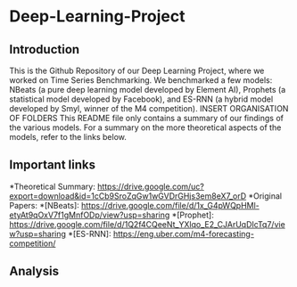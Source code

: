 # Deep-Learning-Project


## Introduction
This is the Github Repository of our Deep Learning Project, where we worked on Time Series Benchmarking. We benchmarked a few models: NBeats (a pure deep learning model
developed by Element AI), Prophets (a statistical model developed by Facebook), and ES-RNN (a hybrid model developed by Smyl, winner of the M4 competition). 
INSERT ORGANISATION OF FOLDERS
This README file only contains a summary of our findings of the various models. For a summary on the more theoretical aspects of the models, refer to the links below.

## Important links 

*Theoretical Summary: https://drive.google.com/uc?export=download&id=1cCb9SroZqGw1wGVDrGHjs3em8eX7_orD
*Original Papers: 
  *[NBeats]: https://drive.google.com/file/d/1x_G4pWQpHMl-etyAt9qOxV7f1gMnfODp/view?usp=sharing
  *[Prophet]: https://drive.google.com/file/d/1Q2f4CQeeNt_YXlqo_E2_CJArUqDIcTq7/view?usp=sharing
  *[ES-RNN]: https://eng.uber.com/m4-forecasting-competition/
  
## Analysis

